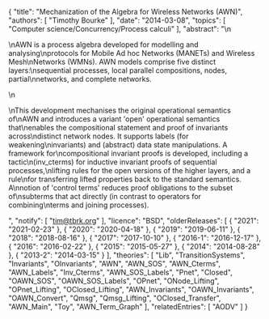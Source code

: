 {
    "title": "Mechanization of the Algebra for Wireless Networks (AWN)",
    "authors": [
        "Timothy Bourke"
    ],
    "date": "2014-03-08",
    "topics": [
        "Computer science/Concurrency/Process calculi"
    ],
    "abstract": "\n<p>\nAWN is a process algebra developed for modelling and analysing\nprotocols for Mobile Ad hoc Networks (MANETs) and Wireless Mesh\nNetworks (WMNs). AWN models comprise five distinct layers:\nsequential processes, local parallel compositions, nodes, partial\nnetworks, and complete networks.</p>\n<p>\nThis development mechanises the original operational semantics of\nAWN and introduces a variant 'open' operational semantics that\nenables the compositional statement and proof of invariants across\ndistinct network nodes. It supports labels (for weakening\ninvariants) and (abstract) data state manipulations. A framework for\ncompositional invariant proofs is developed, including a tactic\n(inv_cterms) for inductive invariant proofs of sequential processes,\nlifting rules for the open versions of the higher layers, and a rule\nfor transferring lifted properties back to the standard semantics. A\nnotion of 'control terms' reduces proof obligations to the subset of\nsubterms that act directly (in contrast to operators for combining\nterms and joining processes).</p>",
    "notify": [
        "tim@tbrk.org"
    ],
    "licence": "BSD",
    "olderReleases": [
        {
            "2021": "2021-02-23"
        },
        {
            "2020": "2020-04-18"
        },
        {
            "2019": "2019-06-11"
        },
        {
            "2018": "2018-08-16"
        },
        {
            "2017": "2017-10-10"
        },
        {
            "2016-1": "2016-12-17"
        },
        {
            "2016": "2016-02-22"
        },
        {
            "2015": "2015-05-27"
        },
        {
            "2014": "2014-08-28"
        },
        {
            "2013-2": "2014-03-15"
        }
    ],
    "theories": [
        "Lib",
        "TransitionSystems",
        "Invariants",
        "OInvariants",
        "AWN",
        "AWN_SOS",
        "AWN_Cterms",
        "AWN_Labels",
        "Inv_Cterms",
        "AWN_SOS_Labels",
        "Pnet",
        "Closed",
        "OAWN_SOS",
        "OAWN_SOS_Labels",
        "OPnet",
        "ONode_Lifting",
        "OPnet_Lifting",
        "OClosed_Lifting",
        "AWN_Invariants",
        "OAWN_Invariants",
        "OAWN_Convert",
        "Qmsg",
        "Qmsg_Lifting",
        "OClosed_Transfer",
        "AWN_Main",
        "Toy",
        "AWN_Term_Graph"
    ],
    "relatedEntries": [
        "AODV"
    ]
}